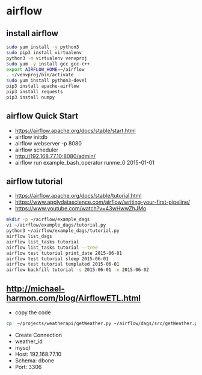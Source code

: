 # airflow
## install airflow 
```bash
sudo yum install -y python3
sudo pip3 install virtualenv
python3 -m virtualenv venvproj
sudo yum -y install gcc gcc-c++
export AIRFLOW_HOME=~/airflow
. ~/venvproj/bin/activate
sudo yum install python3-devel
pip3 install apache-airflow
pip3 install requests
pip3 install numpy
```

## airflow Quick Start
 - https://airflow.apache.org/docs/stable/start.html
 - airflow initdb
 - airflow webserver -p 8080
 - airflow scheduler
 - http://192.168.77.10:8080/admin/
 - airflow run example_bash_operator runme_0 2015-01-01

## airflow tutorial
 - https://airflow.apache.org/docs/stable/tutorial.html
 - https://www.applydatascience.com/airflow/writing-your-first-pipeline/
 - https://www.youtube.com/watch?v=43wHwwZhJMo
```bash
mkdir -p ~/airflow/example_dags
vi ~/airflow/example_dags/tutorial.py
python3 ~/airflow/example_dags/tutorial.py
airflow list_dags
airflow list_tasks tutorial
airflow list_tasks tutorial --tree
airflow test tutorial print_date 2015-06-01
airflow test tutorial sleep 2015-06-01
airflow test tutorial templated 2015-06-01
airflow backfill tutorial -s 2015-06-01 -e 2015-06-02
```

## http://michael-harmon.com/blog/AirflowETL.html
- copy the code 
```bash
cp  ~/projects/weatherapi/getWeather.py ~/airflow/dags/src/getWeather.py
```
- Create Connection
 - weather_id
 - mysql
 - Host: 192.168.77.10
 - Schema: dbone
 - Port: 3306
